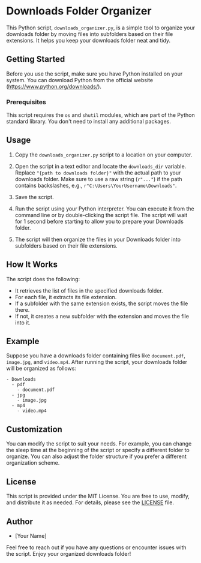 # Downloads Folder Organizer

This Python script, `downloads_organizer.py`, is a simple tool to organize your downloads folder by moving files into subfolders based on their file extensions. It helps you keep your downloads folder neat and tidy.

## Getting Started

Before you use the script, make sure you have Python installed on your system. You can download Python from the official website (https://www.python.org/downloads/).

### Prerequisites

This script requires the `os` and `shutil` modules, which are part of the Python standard library. You don't need to install any additional packages.

## Usage

1. Copy the `downloads_organizer.py` script to a location on your computer.

2. Open the script in a text editor and locate the `downloads_dir` variable. Replace `"{path to downloads folder}"` with the actual path to your downloads folder. Make sure to use a raw string (`r"..."`) if the path contains backslashes, e.g., `r"C:\Users\YourUsername\Downloads"`.

3. Save the script.

4. Run the script using your Python interpreter. You can execute it from the command line or by double-clicking the script file. The script will wait for 1 second before starting to allow you to prepare your Downloads folder.

5. The script will then organize the files in your Downloads folder into subfolders based on their file extensions.

## How It Works

The script does the following:

- It retrieves the list of files in the specified downloads folder.
- For each file, it extracts its file extension.
- If a subfolder with the same extension exists, the script moves the file there.
- If not, it creates a new subfolder with the extension and moves the file into it.

## Example

Suppose you have a downloads folder containing files like `document.pdf`, `image.jpg`, and `video.mp4`. After running the script, your downloads folder will be organized as follows:

```
- Downloads
  - pdf
    - document.pdf
  - jpg
    - image.jpg
  - mp4
    - video.mp4
```

## Customization

You can modify the script to suit your needs. For example, you can change the sleep time at the beginning of the script or specify a different folder to organize. You can also adjust the folder structure if you prefer a different organization scheme.

## License

This script is provided under the MIT License. You are free to use, modify, and distribute it as needed. For details, please see the [LICENSE](LICENSE) file.

## Author

- [Your Name]

Feel free to reach out if you have any questions or encounter issues with the script. Enjoy your organized downloads folder!
